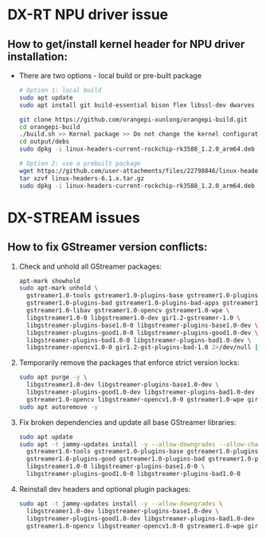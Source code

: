 # DX-RT NPU driver issue
## How to get/install kernel header for NPU driver installation:
- There are two options - local build or pre-built package
   ```bash
   # Option 1: local build
   sudo apt update
   sudo apt install git build-essential bison flex libssl-dev dwarves

   git clone https://github.com/orangepi-xunlong/orangepi-build.git
   cd orangepi-build
   ./build.sh >> Kernel package >> Do not change the kernel configuration >> orangepi5plus >> Current Recommended
   cd output/debs
   sudo dpkg -i linux-headers-current-rockchip-rk3588_1.2.0_arm64.deb

   # Option 2: use a prebuilt package
   wget https://github.com/user-attachments/files/22798846/linux-headers-6.1.x.tar.gz
   tar xzvf linux-headers-6.1.x.tar.gz
   sudo dpkg -i linux-headers-current-rockchip-rk3588_1.2.0_arm64.deb
   ```

# DX-STREAM issues
## How to fix GStreamer version conflicts:
1. Check and unhold all GStreamer packages:
   ```bash
   apt-mark showhold
   sudo apt-mark unhold \
     gstreamer1.0-tools gstreamer1.0-plugins-base gstreamer1.0-plugins-good \
     gstreamer1.0-plugins-bad gstreamer1.0-plugins-bad-apps gstreamer1.0-plugins-ugly \
     gstreamer1.0-libav gstreamer1.0-opencv gstreamer1.0-wpe \
     libgstreamer1.0-0 libgstreamer1.0-dev gir1.2-gstreamer-1.0 \
     libgstreamer-plugins-base1.0-0 libgstreamer-plugins-base1.0-dev \
     libgstreamer-plugins-good1.0-0 libgstreamer-plugins-good1.0-dev \
     libgstreamer-plugins-bad1.0-0 libgstreamer-plugins-bad1.0-dev \
     libgstreamer-opencv1.0-0 gir1.2-gst-plugins-bad-1.0 2>/dev/null || true
   ```
2. Temporarily remove the packages that enforce strict version locks:
   ```bash
   sudo apt purge -y \
     libgstreamer1.0-dev libgstreamer-plugins-base1.0-dev \
     libgstreamer-plugins-good1.0-dev libgstreamer-plugins-bad1.0-dev \
     gstreamer1.0-opencv libgstreamer-opencv1.0-0 gstreamer1.0-wpe gir1.2-gst-plugins-bad-1.0
   sudo apt autoremove -y
   ```
3. Fix broken dependencies and update all base GStreamer libraries:
   ```bash
   sudo apt update
   sudo apt -t jammy-updates install -y --allow-downgrades --allow-change-held-packages \
     gstreamer1.0-tools gstreamer1.0-plugins-base gstreamer1.0-plugins-ugly gstreamer1.0-libav \
     gstreamer1.0-plugins-good gstreamer1.0-plugins-bad gstreamer1.0-plugins-bad-apps \
     libgstreamer1.0-0 libgstreamer-plugins-base1.0-0 \
     libgstreamer-plugins-good1.0-0 libgstreamer-plugins-bad1.0-0
   ```
4. Reinstall dev headers and optional plugin packages:
   ```bash
   sudo apt -t jammy-updates install -y --allow-downgrades \
     libgstreamer1.0-dev libgstreamer-plugins-base1.0-dev \
     libgstreamer-plugins-good1.0-dev libgstreamer-plugins-bad1.0-dev \
     gstreamer1.0-opencv libgstreamer-opencv1.0-0 gstreamer1.0-wpe gir1.2-gst-plugins-bad-1.0
   ```
